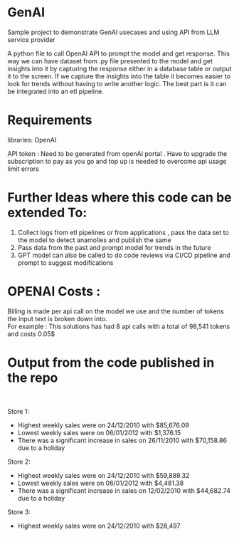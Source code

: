 # GenAI
Sample project to demonstrate GenAI usecases and using API from LLM service provider

A python file to call OpenAI API to prompt the model and get response. This way we can have dataset from .py file presented to the model and get insights into it by capturing the response either in a database table or output it to the screen. If we capture the insights into the table it becomes easier to look for trends without having to write another logic. The best part is it can be integrated into an etl pipeline.

# Requirements

libraries:
OpenAI

API token : 
Need to be generated from openAI portal . Have to upgrade the subscription to pay as you go and top up is needed to overcome api usage limit errors

# Further Ideas where this code can be extended To: 

1. Collect logs from etl pipelines or from applications , pass the data set to the model to detect anamolies and publish the same
2. Pass data from the past and prompt model for trends in the future
3. GPT model can also be called to do code reviews via CI/CD pipeline and prompt to suggest modifications

# OPENAI Costs : 

Billing is made per api call on the model we use and the number of tokens the input text is broken down into. <br>
For example : This solutions has had 8 api calls with a total of 98,541 tokens and costs 0.05$

# Output from the code published in the repo

<br>


Store 1:<br>
- Highest weekly sales were on 24/12/2010 with $85,676.09<br>
- Lowest weekly sales were on 06/01/2012 with $1,376.15<br>
- There was a significant increase in sales on 26/11/2010 with $70,158.86 due to a holiday<br>

Store 2:<br>
- Highest weekly sales were on 24/12/2010 with $59,889.32<br>
- Lowest weekly sales were on 06/01/2012 with $4,481.38<br>
- There was a significant increase in sales on 12/02/2010 with $44,682.74 due to a holiday<br>

Store 3:<br>
- Highest weekly sales were on 24/12/2010 with $28,497<br>
